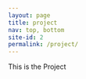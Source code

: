 ```yaml
---
layout: page
title: project
nav: top, bottom
site-id: 2
permalink: /project/
---
```


This is the Project